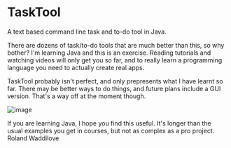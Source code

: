 # TaskTool

A text based command line task and to-do tool in Java.

There are dozens of task/to-do tools that are much better than this, so why bother? I'm learning Java and this is an exercise. Reading tutorials and watching videos will only get you so far, and to really learn a programming language you need to actually create real apps.

TaskTool probably isn't perfect, and only prepresents what I have learnt so far. There may be better ways to do things, and future plans include a GUI version. That's a way off at the moment though.

![image](https://github.com/https://github.com/rwaddilove/tasktool-java/blob/main/tasktool1.jpg)

If you are learning Java, I hope you find this useful. It's longer than the usual examples you get in courses, but not as complex as a pro project.
Roland Waddilove
